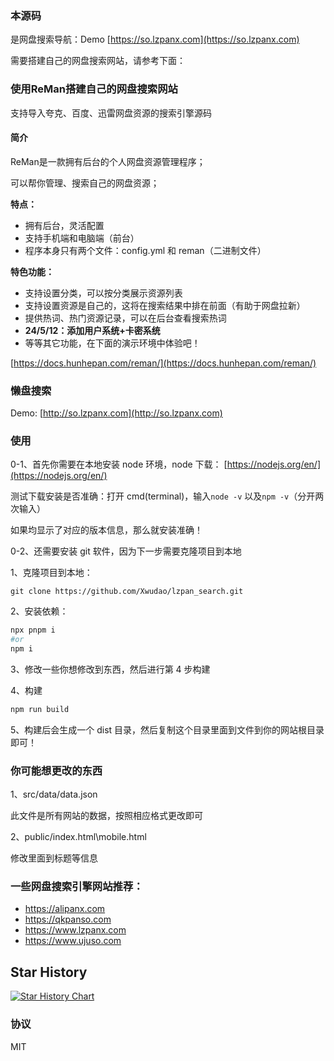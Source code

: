 ### 本源码

是网盘搜索导航：Demo [https://so.lzpanx.com](https://so.lzpanx.com)


需要搭建自己的网盘搜索网站，请参考下面：


### 使用ReMan搭建自己的网盘搜索网站

支持导入夸克、百度、迅雷网盘资源的搜索引擎源码

#### 简介

ReMan是一款拥有后台的个人网盘资源管理程序；

可以帮你管理、搜索自己的网盘资源；

**特点：**

- 拥有后台，灵活配置
- 支持手机端和电脑端（前台）
- 程序本身只有两个文件：config.yml 和 reman（二进制文件）


**特色功能：**

- 支持设置分类，可以按分类展示资源列表
- 支持设置资源是自己的，这将在搜索结果中排在前面（有助于网盘拉新）
- 提供热词、热门资源记录，可以在后台查看搜索热词
- **24/5/12：添加用户系统+卡密系统**
- 等等其它功能，在下面的演示环境中体验吧！



[https://docs.hunhepan.com/reman/](https://docs.hunhepan.com/reman/)



### 懒盘搜索

Demo: [http://so.lzpanx.com](http://so.lzpanx.com)

### 使用

0-1、首先你需要在本地安装 node 环境，node 下载： [https://nodejs.org/en/](https://nodejs.org/en/)

测试下载安装是否准确：打开 cmd(terminal)，输入`node -v` 以及`npm -v`（分开两次输入）

如果均显示了对应的版本信息，那么就安装准确！

0-2、还需要安装 git 软件，因为下一步需要克隆项目到本地

1、克隆项目到本地：

`git clone https://github.com/Xwudao/lzpan_search.git`

2、安装依赖：

```bash
npx pnpm i 
#or 
npm i
```

3、修改一些你想修改到东西，然后进行第 4 步构建

4、构建

```bash
npm run build
```


5、构建后会生成一个 dist 目录，然后复制这个目录里面到文件到你的网站根目录即可！

### 你可能想更改的东西

1、src/data/data.json

此文件是所有网站的数据，按照相应格式更改即可

2、public/index.html\mobile.html

修改里面到标题等信息


### 一些网盘搜索引擎网站推荐：

- https://alipanx.com
- https://qkpanso.com
- https://www.lzpanx.com
- https://www.ujuso.com


## Star History

[![Star History Chart](https://api.star-history.com/svg?repos=Xwudao/lzpan_search&type=Date)](https://star-history.com/#Xwudao/lzpan_search&Date)

### 协议

MIT
